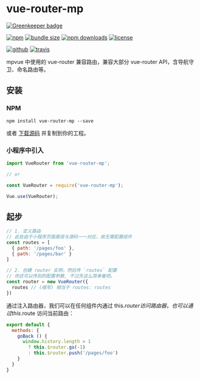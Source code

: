 # vue-router-mp

[![Greenkeeper badge](https://badges.greenkeeper.io/Cweili/vue-router-mp.svg)](https://greenkeeper.io/)

[![npm][badge-version]][npm]
[![bundle size][badge-size]][bundlephobia]
[![npm downloads][badge-downloads]][npm]
[![license][badge-license]][license]


[![github][badge-issues]][github]
[![travis][badge-build]][travis]
<!-- [![coverage][badge-coverage]][codecov] -->


mpvue 中使用的 vue-router 兼容路由，兼容大部分 vue-router API，含导航守卫、命名路由等。

## 安装

### NPM

```
npm install vue-router-mp --save
```

或者 [下载源码](https://cdn.jsdelivr.net/npm/vue-router-mp) 并复制到你的工程。

### 小程序中引入

```js
import VueRouter from 'vue-router-mp';

// or

const VueRouter = require('vue-router-mp');

Vue.use(VueRouter);
```

## 起步

```js
// 1. 定义路由
// 此处由于小程序页面路径与源码一一对应，故无需配置组件
const routes = [
  { path: '/pages/foo' },
  { path: '/pages/bar' }
]

// 2. 创建 router 实例，然后传 `routes` 配置
// 你还可以传别的配置参数, 不过先这么简单着吧。
const router = new VueRouter({
  routes // (缩写) 相当于 routes: routes
})
```

通过注入路由器，我们可以在任何组件内通过 this.$router 访问路由器，也可以通过 this.$route 访问当前路由：

```js
export default {
  methods: {
    goBack () {
      window.history.length > 1
        ? this.$router.go(-1)
        : this.$router.push('/pages/foo')
    }
  }
}
```

[badge-version]: https://img.shields.io/npm/v/vue-router-mp.svg
[badge-downloads]: https://img.shields.io/npm/dt/vue-router-mp.svg
[npm]: https://www.npmjs.com/package/vue-router-mp

[badge-size]: https://img.shields.io/bundlephobia/minzip/vue-router-mp.svg
[bundlephobia]: https://bundlephobia.com/result?p=vue-router-mp

[badge-license]: https://img.shields.io/npm/l/vue-router-mp.svg
[license]: https://github.com/Cweili/vue-router-mp/blob/master/LICENSE

[badge-issues]: https://img.shields.io/github/issues/Cweili/vue-router-mp.svg
[github]: https://github.com/Cweili/vue-router-mp

[badge-build]: https://travis-ci.org/Cweili/vue-router-mp.svg?branch=master
[travis]: https://travis-ci.org/Cweili/vue-router-mp

[badge-coverage]: https://img.shields.io/codecov/c/github/Cweili/vue-router-mp.svg
[codecov]: https://codecov.io/gh/Cweili/vue-router-mp
